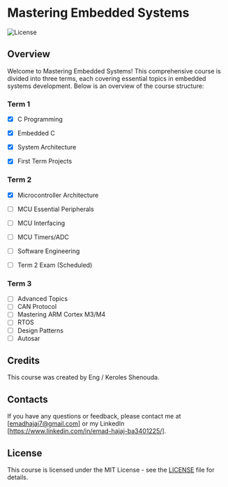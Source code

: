 # Mastering Embedded Systems

![License](https://img.shields.io/badge/license-MIT-blue)

## Overview

Welcome to Mastering Embedded Systems! This comprehensive course is divided into three terms, each covering essential topics in embedded systems development. Below is an overview of the course structure:


### Term 1

- [x] C Programming
- [x] Embedded C
- [x] System Architecture
- [x] First Term Projects


### Term 2

- [x] Microcontroller Architecture
- [ ] MCU Essential Peripherals
- [ ] MCU Interfacing
- [ ] MCU Timers/ADC
- [ ] Software Engineering
- [ ] Term 2 Exam (Scheduled)


### Term 3

- [ ] Advanced Topics
- [ ] CAN Protocol
- [ ] Mastering ARM Cortex M3/M4
- [ ] RTOS
- [ ] Design Patterns
- [ ] Autosar

## Credits

This course was created by Eng / Keroles Shenouda.

## Contacts

If you have any questions or feedback, please contact me at [emadhajaj7@gmail.com]
or my LinkedIn [https://www.linkedin.com/in/emad-hajaj-ba3401225/].

## License

This course is licensed under the MIT License - see the [LICENSE](LICENSE) file for details.